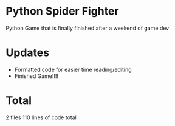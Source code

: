 # Python Spider Fighter
Python Game that is finally finished after a weekend of game dev
# Updates
- Formatted code for easier time reading/editing
- Finished Game!!!!
# Total
2 files 110 lines of code total
